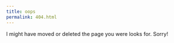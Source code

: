 ```yaml
---
title: oops
permalink: 404.html
---
```


I might have moved or deleted the page you were looks for. Sorry!
